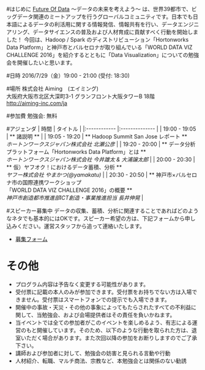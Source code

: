 #はじめに
[Future Of Data](http://futureofdata.io) 〜データの未来を考えよう〜 は、世界39都市で、ビッグデータ関連のミートアップを行うグローバルコミュニティです。日本でも日本語によるデータの利活用に関する情報発信、情報共有を行い、データエンジニアリング、データサイエンスの普及および人材育成に貢献すべく行動を開始しました！
今回は、Hadoop / Spark のディストリビューション「Hortonworks Data Platform」と神戸市とバルセロナが取り組んでいる「WORLD DATA VIZ CHALLENGE 2016」を紹介するとともに「Data Visualization」についての勉強会を開催したいと思います。

#日時
2016/7/29（金）19:00 - 21:00 (受付: 18:30)  

#場所
株式会社 Aiming　(エイミング) <br>
大阪府大阪市北区大深町3-1 グランフロント大阪タワーB 18階 <br>
http://aiming-inc.com/ja

#参加費
勉強会: 無料  

#アジェンダ
| 時間 | タイトル |
|:------------ |:-------------- |
| 19:00 - 19:05 | ** 諸説明 ** |
| 19:05 - 19:20 | ** Hadoop Summit San Jose レポート ** <br>*ホートンワークスジャパン株式会社 北瀬公彦* |
| 19:20 - 20:00 | ** データ分析プラットフォーム「Hortonworks Data Platform」とは ** <br>*ホートンワークスジャパン株式会社 今井雄太 & 大浦譲太郎* |
| 20:00 - 20:30 | ** 仮）ヤフオク！におけるデータ蓄積、分析 ** <br>*ヤフー株式会社 やまかつ(@yamakatu)* |
| 20:30 - 20:50 | ** 神戸市×バルセロナ市の国際連携ワークショップ<br>「WORLD DATA VIZ CHALLENGE 2016」の概要 ** <br>*神戸市創造都市推進部ICT創造・事業推進担当 長井伸晃* |


#スピーカー募集中
データの収集、蓄積、分析に関連することであればどのようなネタでも基本的にはOKです。スピーカー希望の方は、下記フォームから申し込みください。運営スタッフから追って連絡いたします。

- [募集フォーム](https://docs.google.com/forms/d/1pzlXP_iamElimkTdDgSLR96dqwLyRbll-lWI5GlKBdg)


# その他
- プログラム内容は予告なく変更する可能性があります。
- 受付票に記載の本人のみが参加できます。受付票をお持ちでない方は入場できません。受付票はスマートフォンでの提示でも入場できます。
- 開催中の事故・天災・その他の事象によってもたらされたすべての不利益に関して、当勉強会、および会場提供者はその責任を負いかねます。
- 当イベントでは全ての参加者がこのイベントを楽しめるよう、有志による運営のもと開催しています。そのため、以下のような行動を取られた方は、退室いただく場合があります。また次回以降の参加をお断りしますのでご了承下さい。  
 - 講師および参加者に対して、勉強会の妨害と見られる言動や行動
 - 人材紹介、転職、マルチ商法、宗教など、本勉強会とは関係のない勧誘

